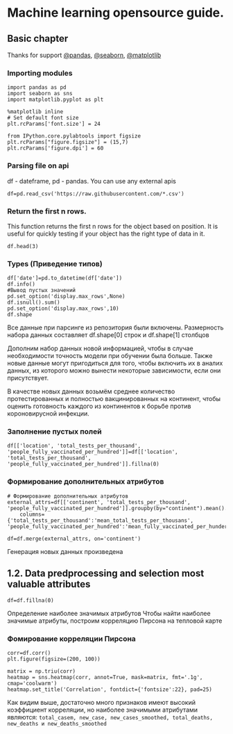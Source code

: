 # Machine learning opensource guide.

## Basic chapter
Thanks for support [@pandas](https://pandas.pydata.org/getting_started.html), [@seaborn](https://github.com/eugenerum/ToolDataHelper/tree/main/Examples), [@matplotlib](https://matplotlib.org/)
### Importing modules
```
import pandas as pd
import seaborn as sns
import matplotlib.pyplot as plt

%matplotlib inline
# Set default font size
plt.rcParams['font.size'] = 24

from IPython.core.pylabtools import figsize
plt.rcParams["figure.figsize"] = (15,7)
plt.rcParams['figure.dpi'] = 60
```
### Parsing file on api 
df - dateframe, pd - pandas.
You can use any external apis
```
df=pd.read_csv('https://raw.githubusercontent.com/*.csv')
```
### Return the first n rows.
This function returns the first n rows for the object based on position. It is useful for quickly testing if your object has the right type of data in it.
```
df.head(3)
```
### Types (Приведение типов)
```
df['date']=pd.to_datetime(df['date'])
df.info()
#Вывод пустых значений
pd.set_option('display.max_rows',None)
df.isnull().sum()
pd.set_option('display.max_rows',10)
df.shape
```
Все данные при парсинге из репозитория были включены. Размерность набора данных составляет df.shape[0] строк и df.shape[1] столбцов

Дополним набор данных новой информацией, чтобы в случае необходимости точность модели при обучении была больше. Также новые данные могут пригодиться для того, чтобы включить их в аналих данных, из которого можно вынести некоторые зависимости, если они присутствует.

В качестве новых данных возьмём среднее количество протестированных и полностью вакцинированных на континент, чтобы оценить готовность каждого из континентов к борьбе против короновирусной инфекции.
### Заполнение пустых полей

```
df[['location', 'total_tests_per_thousand', 'people_fully_vaccinated_per_hundred']]=df[['location', 'total_tests_per_thousand', 'people_fully_vaccinated_per_hundred']].fillna(0)
```
### Формирование дополнительных атрибутов
```
# Формирование дополнительных атрибутов
external_attrs=df[['continent', 'total_tests_per_thousand', 'people_fully_vaccinated_per_hundred']].groupby(by="continent").mean().rename(
    columns={'total_tests_per_thousand':'mean_total_tests_per_thousans', 'people_fully_vaccinated_per_hundred':'mean_fully_vaccinated_per_hundered'})

```
```
df=df.merge(external_attrs, on='continent')
```
Генерация новых данных произведена

## 1.2. Data predprocessing and selection most valuable attributes
```
df=df.fillna(0)
```
Определение наиболее значимых атрибутов
Чтобы найти наиболее значимые атрибуты, построим корреляцию Пирсона на тепловой карте
### Фомирование корреляции Пирсона
```
corr=df.corr()
plt.figure(figsize=(200, 100))

matrix = np.triu(corr)
heatmap = sns.heatmap(corr, annot=True, mask=matrix, fmt='.1g', cmap='coolwarm')
heatmap.set_title('Correlation', fontdict={'fontsize':22}, pad=25)
```
Как видим выше, достаточно много признаков имеют высокий коэффициент корреляции, но наиболее значимыми атрибутами являются: `total_casem, new_case, new_cases_smoothed, total_deaths, new_deaths и new_deaths_smoothed`
